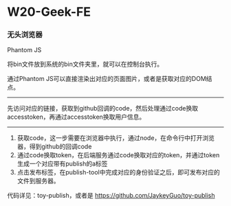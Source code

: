 # W20-Geek-FE

### 无头浏览器

Phantom JS

将bin文件放到系统的bin文件夹里，就可以在控制台执行。

通过Phantom JS可以直接渲染出对应的页面图片，或者是获取对应的DOM结点。

---

先访问对应的链接，获取到github回调的code，然后处理通过code换取accesstoken，再通过accesstoken换取用户信息。

---

1. 获取code，这一步需要在浏览器中执行，通过node，在命令行中打开浏览器，得到github的回调code
2. 通过code换取token，在后端服务通过code换取对应的token，并通过token生成一个对应带有publish的a标签
3. 点击发布标签，在publish-tool中完成对应的身份验证之后，即可发布对应的文件到服务器。

代码详见：toy-publish，或者是 https://github.com/JaykeyGuo/toy-publish